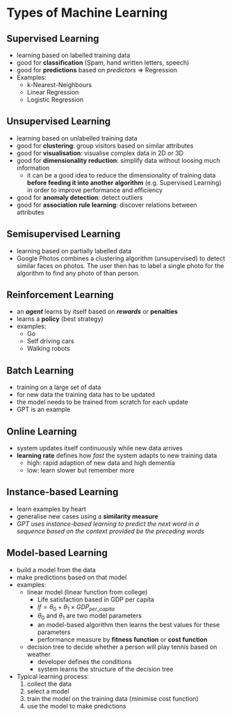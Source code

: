 # Types of Machine Learning

## Supervised Learning

- learning based on labelled training data
- good for **classification** (Spam, hand written letters, speech)
- good for **predictions** based on *predictors* => Regression
- Examples:
  - k-Nearest-Neighbours
  - Linear Regression
  - Logistic Regression

## Unsupervised Learning

- learning based on unlabelled training data
- good for **clustering**: group visitors based on similar attributes
- good for **visualisation**: visualise complex data in 2D or 3D 
- good for **dimensionality reduction**: simplify data without loosing much information
  - it can be a good idea to reduce the dimensionality of training data **before feeding it into another algorithm** (e.g. Supervised Learning) in order to improve performance and efficiency
- good for **anomaly detection**: detect outliers
- good for **association rule learning**: discover relations between attributes

## Semisupervised Learning

- learning based on partially labelled data
- Google Photos combines a clustering algorithm (unsupervised) to detect similar faces on photos. The user then has to label a single photo for the algorithm to find any photo of than person.

## Reinforcement Learning

- an ***agent*** learns by itself based on ***rewards*** or **penalties**
- learns a **policy** (best strategy)
- examples:
  - Go
  - Self driving cars
  - Walking robots

## Batch Learning

- training on a large set of data
- for new data the training data has to be updated
- the model needs to be trained from scratch for each update
- GPT is an example

## Online Learning

- system updates itself continuously while new data arrives
- **learning rate** defines how *fast* the system adapts to new training data
  - high: rapid adaption of new data and high dementia
  - low: learn slower but remember more

## Instance-based Learning

- learn examples by heart
- generalise new cases using a **similarity measure**
- *GPT uses instance-based learning to predict the next word in a sequence based on the context provided be the preceding words*

## Model-based Learning

- build a model from the data
- make predictions based on that model
- examples:
  - linear model (linear function from college)
    - Life satisfaction based in GDP per capita
    - $lf=\theta_0 + \theta_1 \times GDP_{per\_capita}$
    - $\theta_0$ and $\theta_1$ are two model parameters
    - an model-based algorithm then learns the best values for these parameters
    - performance measure by **fitness function** or **cost function**
  - decision tree to decide whether a person will play tennis based on weather
    - developer defines the conditions
    - system learns the structure of the decision tree
- Typical learning process:
  1. collect the data
  2. select a model
  3. train the model on the training data (minimise cost function)
  4. use the model to make predictions